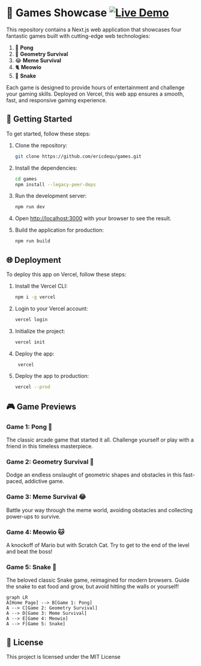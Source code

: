 # 🎉 Games Showcase [![Live Demo](https://img.shields.io/badge/Live%20Demo-Click%20here-blue?style=flat-square)](https://games-gold-nu.vercel.app/)


This repository contains a Next.js web application that showcases four fantastic games built with cutting-edge web technologies:

1. 🏓 **Pong**
2. 📐 **Geometry Survival**
3. 😂 **Meme Survival**
4. 🐈 **Meowio**
5. 🐍 **Snake**

Each game is designed to provide hours of entertainment and challenge your gaming skills. Deployed on Vercel, this web app ensures a smooth, fast, and responsive gaming experience.




## 🚀 Getting Started

To get started, follow these steps:

1. Clone the repository:

   ```bash
   git clone https://github.com/ericdequ/games.git
   ```

2. Install the dependencies:

   ```bash
   cd games
   npm install --legacy-peer-deps
    ```

3. Run the development server:

   ```bash
   npm run dev
   ```

4. Open [http://localhost:3000](http://localhost:3000) with your browser to see the result.

5. Build the application for production:

   ```bash
   npm run build
   ```

## 🌐 Deployment

To deploy this app on Vercel, follow these steps:

1. Install the Vercel CLI:

   ```bash
   npm i -g vercel
    ```

2. Login to your Vercel account:

   ```bash
   vercel login
   ```

3. Initialize the project:

   ```bash
   vercel init
   ```

4. Deploy the app:

   ```bash
    vercel
    ```

5. Deploy the app to production:

   ```bash
   vercel --prod
   ```

## 🎮 Game Previews

### Game 1: Pong 🏓
The classic arcade game that started it all. Challenge yourself or play with a friend in this timeless masterpiece.

### Game 2: Geometry Survival 🔺
Dodge an endless onslaught of geometric shapes and obstacles in this fast-paced, addictive game.

### Game 3: Meme Survival 😂
Battle your way through the meme world, avoiding obstacles and collecting power-ups to survive.

### Game 4: Meowio 🐱
A knockoff of Mario but with Scratch Cat. Try to get to the end of the level and beat the boss!

### Game 5: Snake 🐍
The beloved classic Snake game, reimagined for modern browsers. Guide the snake to eat food and grow, but avoid hitting the walls or yourself!

```mermaid
graph LR
A[Home Page] --> B[Game 1: Pong]
A --> C[Game 2: Geometry Survival]
A --> D[Game 3: Meme Survival]
A --> E[Game 4: Meowio]
A --> F[Game 5: Snake]
```


## 📝 License
This project is licensed under the MIT License
